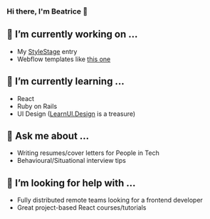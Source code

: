 ### Hi there, I'm Beatrice 👋

## 🔭 I’m currently working on ...
- My [StyleStage](https://github.com/beatricebock/stylestage) entry
- Webflow templates like [this one](https://simple-app-feature.webflow.io)

## 🌱 I’m currently learning ...
- React
- Ruby on Rails
- UI Design ([LearnUI.Design](https://learnui.design) is a treasure)

## 💬 Ask me about ...
- Writing resumes/cover letters for People in Tech
- Behavioural/Situational interview tips

## 🤔 I’m looking for help with ...
- Fully distributed remote teams looking for a frontend developer
- Great project-based React courses/tutorials

<!--
**beatricebock/beatricebock** is a ✨ _special_ ✨ repository because its `README.md` (this file) appears on your GitHub profile.

Here are some ideas to get you started:


- 👯 I’m looking to collaborate on ...
- 📫 How to reach me: ...
- 😄 Pronouns: ...
- ⚡ Fun fact: ...
-->
